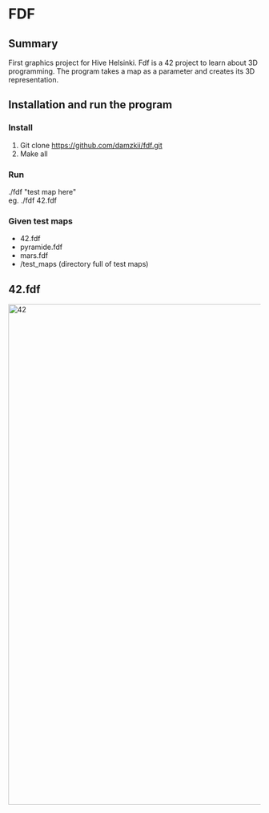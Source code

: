 # FDF
## Summary  

First graphics project for Hive Helsinki. Fdf is a 42 project to learn about 3D programming. The program takes a map as a parameter and creates its 
3D representation.  
## Installation and run the program  
### Install  
1. Git clone https://github.com/damzkii/fdf.git  
2. Make all  
### Run  
./fdf "test map here"  
eg. ./fdf 42.fdf  
### Given test maps  
- 42.fdf  
- pyramide.fdf  
- mars.fdf  
- /test_maps (directory full of test maps)  
## 42.fdf
<img width="1000" alt="42" src="https://user-images.githubusercontent.com/82960301/196196835-aa949e4a-7bf2-41c5-9f79-06da0c1ec673.png">
